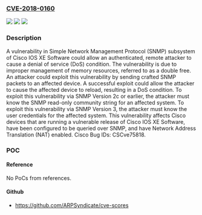 ### [CVE-2018-0160](https://cve.mitre.org/cgi-bin/cvename.cgi?name=CVE-2018-0160)
![](https://img.shields.io/static/v1?label=Product&message=Cisco%20IOS%20XE&color=blue)
![](https://img.shields.io/static/v1?label=Version&message=Cisco%20IOS%20XE%20&color=brightgreen)
![](https://img.shields.io/static/v1?label=Vulnerability&message=CWE-415&color=brightgreen)

### Description

A vulnerability in Simple Network Management Protocol (SNMP) subsystem of Cisco IOS XE Software could allow an authenticated, remote attacker to cause a denial of service (DoS) condition. The vulnerability is due to improper management of memory resources, referred to as a double free. An attacker could exploit this vulnerability by sending crafted SNMP packets to an affected device. A successful exploit could allow the attacker to cause the affected device to reload, resulting in a DoS condition. To exploit this vulnerability via SNMP Version 2c or earlier, the attacker must know the SNMP read-only community string for an affected system. To exploit this vulnerability via SNMP Version 3, the attacker must know the user credentials for the affected system. This vulnerability affects Cisco devices that are running a vulnerable release of Cisco IOS XE Software, have been configured to be queried over SNMP, and have Network Address Translation (NAT) enabled. Cisco Bug IDs: CSCve75818.

### POC

#### Reference
No PoCs from references.

#### Github
- https://github.com/ARPSyndicate/cve-scores

